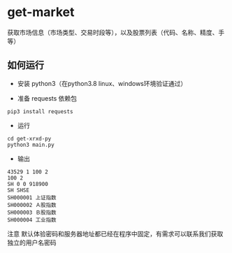 # get-market
获取市场信息（市场类型、交易时段等），以及股票列表（代码、名称、精度、手等）

## 如何运行
* 安装 python3（在python3.8 linux、windows环境验证通过）

* 准备 requests 依赖包
```
pip3 install requests
```

* 运行
```
cd get-xrxd-py
python3 main.py
```

* 输出
```
43529 1 100 2
100 2
SH 0 0 918900
SH SHSE
SH000001 上证指数
SH000002 Ａ股指数
SH000003 Ｂ股指数
SH000004 工业指数
```

注意 默认体验密码和服务器地址都已经在程序中固定，有需求可以联系我们获取独立的用户名密码
